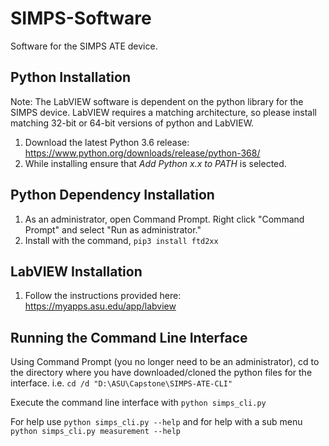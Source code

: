 # SIMPS-Software
Software for the SIMPS ATE device.

## Python Installation
Note: The LabVIEW software is dependent on the python library for the SIMPS device. LabVIEW requires a matching architecture, so please install matching 32-bit or 64-bit versions of python and LabVIEW.
1. Download the latest Python 3.6 release: https://www.python.org/downloads/release/python-368/
2. While installing ensure that *Add Python x.x to PATH* is selected.

## Python Dependency Installation
1. As an administrator, open Command Prompt. Right click "Command Prompt" and select "Run as administrator."
2. Install with the command, `pip3 install ftd2xx`

## LabVIEW Installation
1. Follow the instructions provided here: https://myapps.asu.edu/app/labview

## Running the Command Line Interface
Using Command Prompt (you no longer need to be an administrator), cd to the directory where you have downloaded/cloned the python files for the interface.
i.e. `cd /d "D:\ASU\Capstone\SIMPS-ATE-CLI"`

Execute the command line interface with `python simps_cli.py`

For help use `python simps_cli.py --help` and for help with a sub menu `python simps_cli.py measurement --help`
